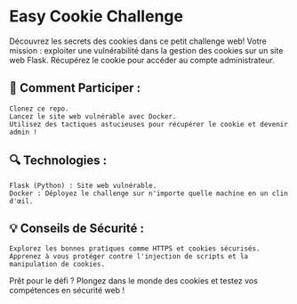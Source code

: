 # Easy Cookie Challenge

Découvrez les secrets des cookies dans ce petit challenge web! Votre mission : exploiter une vulnérabilité dans la gestion des cookies sur un site web Flask. Récupérez le cookie pour accéder au compte administrateur.

## 🚀 Comment Participer :

    Clonez ce repo.
    Lancez le site web vulnérable avec Docker.
    Utilisez des tactiques astucieuses pour récupérer le cookie et devenir admin !

## 🔍 Technologies :

    Flask (Python) : Site web vulnérable.
    Docker : Déployez le challenge sur n'importe quelle machine en un clin d'œil.

## 💡 Conseils de Sécurité :

    Explorez les bonnes pratiques comme HTTPS et cookies sécurisés.
    Apprenez à vous protéger contre l'injection de scripts et la manipulation de cookies.

Prêt pour le défi ? Plongez dans le monde des cookies et testez vos compétences en sécurité web !
